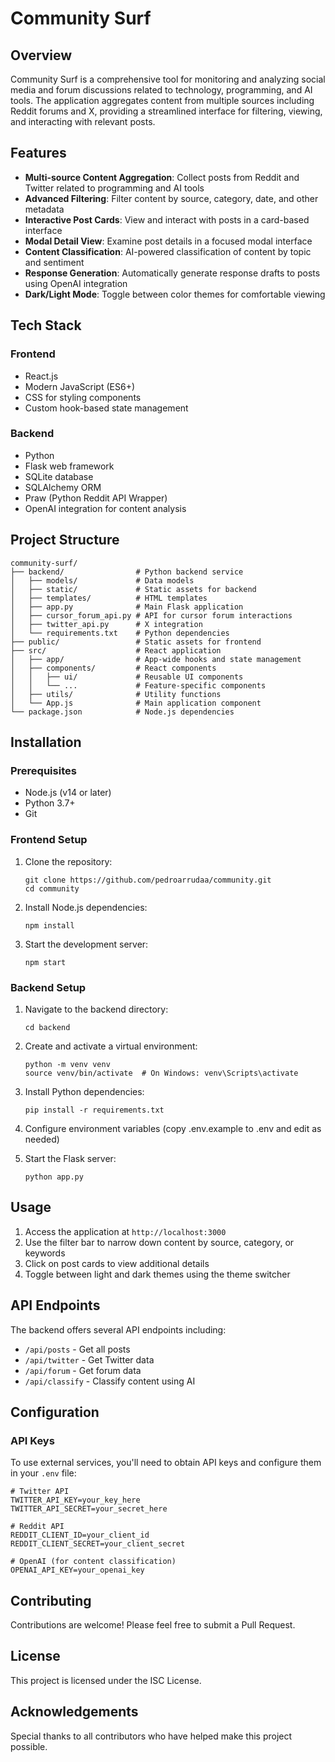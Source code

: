 # Community Surf

## Overview

Community Surf is a comprehensive tool for monitoring and analyzing social media and forum discussions related to technology, programming, and AI tools. The application aggregates content from multiple sources including Reddit forums and X, providing a streamlined interface for filtering, viewing, and interacting with relevant posts.

## Features

- **Multi-source Content Aggregation**: Collect posts from Reddit and Twitter related to programming and AI tools
- **Advanced Filtering**: Filter content by source, category, date, and other metadata
- **Interactive Post Cards**: View and interact with posts in a card-based interface
- **Modal Detail View**: Examine post details in a focused modal interface
- **Content Classification**: AI-powered classification of content by topic and sentiment
- **Response Generation**: Automatically generate response drafts to posts using OpenAI integration
- **Dark/Light Mode**: Toggle between color themes for comfortable viewing

## Tech Stack

### Frontend

- React.js
- Modern JavaScript (ES6+)
- CSS for styling components
- Custom hook-based state management

### Backend

- Python
- Flask web framework
- SQLite database
- SQLAlchemy ORM
- Praw (Python Reddit API Wrapper)
- OpenAI integration for content analysis

## Project Structure

```
community-surf/
├── backend/                # Python backend service
│   ├── models/             # Data models
│   ├── static/             # Static assets for backend
│   ├── templates/          # HTML templates
│   ├── app.py              # Main Flask application
│   ├── cursor_forum_api.py # API for cursor forum interactions
│   ├── twitter_api.py      # X integration
│   └── requirements.txt    # Python dependencies
├── public/                 # Static assets for frontend
├── src/                    # React application
│   ├── app/                # App-wide hooks and state management
│   ├── components/         # React components
│   │   ├── ui/             # Reusable UI components
│   │   └── ...             # Feature-specific components
│   ├── utils/              # Utility functions
│   └── App.js              # Main application component
└── package.json            # Node.js dependencies
```

## Installation

### Prerequisites

- Node.js (v14 or later)
- Python 3.7+
- Git

### Frontend Setup

1. Clone the repository:

   ```
   git clone https://github.com/pedroarrudaa/community.git
   cd community
   ```

2. Install Node.js dependencies:

   ```
   npm install
   ```

3. Start the development server:
   ```
   npm start
   ```

### Backend Setup

1. Navigate to the backend directory:

   ```
   cd backend
   ```

2. Create and activate a virtual environment:

   ```
   python -m venv venv
   source venv/bin/activate  # On Windows: venv\Scripts\activate
   ```

3. Install Python dependencies:

   ```
   pip install -r requirements.txt
   ```

4. Configure environment variables (copy .env.example to .env and edit as needed)

5. Start the Flask server:
   ```
   python app.py
   ```

## Usage

1. Access the application at `http://localhost:3000`
2. Use the filter bar to narrow down content by source, category, or keywords
3. Click on post cards to view additional details
4. Toggle between light and dark themes using the theme switcher

## API Endpoints

The backend offers several API endpoints including:

- `/api/posts` - Get all posts
- `/api/twitter` - Get Twitter data
- `/api/forum` - Get forum data
- `/api/classify` - Classify content using AI

## Configuration

### API Keys

To use external services, you'll need to obtain API keys and configure them in your `.env` file:

```
# Twitter API
TWITTER_API_KEY=your_key_here
TWITTER_API_SECRET=your_secret_here

# Reddit API
REDDIT_CLIENT_ID=your_client_id
REDDIT_CLIENT_SECRET=your_client_secret

# OpenAI (for content classification)
OPENAI_API_KEY=your_openai_key
```

## Contributing

Contributions are welcome! Please feel free to submit a Pull Request.

## License

This project is licensed under the ISC License.

## Acknowledgements

Special thanks to all contributors who have helped make this project possible.
